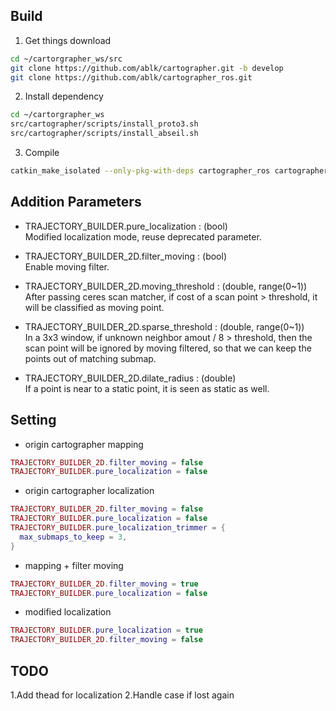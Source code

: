 ## Build
1. Get things download
```sh
cd ~/cartorgrapher_ws/src
git clone https://github.com/ablk/cartographer.git -b develop
git clone https://github.com/ablk/cartographer_ros.git
```
2. Install dependency
```sh
cd ~/cartorgrapher_ws
src/cartographer/scripts/install_proto3.sh
src/cartographer/scripts/install_abseil.sh
```

3. Compile
```sh
catkin_make_isolated --only-pkg-with-deps cartographer_ros cartographer_rviz --install --use-ninja
```

## Addition Parameters

* TRAJECTORY_BUILDER.pure_localization : (bool) \
Modified localization mode, reuse deprecated parameter.

* TRAJECTORY_BUILDER_2D.filter_moving : (bool) \
Enable moving filter.

* TRAJECTORY_BUILDER_2D.moving_threshold : (double, range(0~1)) \
After passing ceres scan matcher, if cost of a scan point > threshold, it will be classified as moving point.

* TRAJECTORY_BUILDER_2D.sparse_threshold : (double, range(0~1)) \
In a 3x3 window, if unknown neighbor amout / 8 > threshold, then the scan point will be ignored by moving filtered, so that we can keep the points out of matching submap.

* TRAJECTORY_BUILDER_2D.dilate_radius : (double) \
If a point is near to a static point, it is seen as static as well.

## Setting
* origin cartographer mapping
```lua
TRAJECTORY_BUILDER_2D.filter_moving = false
TRAJECTORY_BUILDER.pure_localization = false
```
* origin cartographer localization
```lua
TRAJECTORY_BUILDER_2D.filter_moving = false
TRAJECTORY_BUILDER.pure_localization = false
TRAJECTORY_BUILDER.pure_localization_trimmer = {
  max_submaps_to_keep = 3,
}
```
* mapping + filter moving
```lua
TRAJECTORY_BUILDER_2D.filter_moving = true
TRAJECTORY_BUILDER.pure_localization = false
```
* modified localization
```lua
TRAJECTORY_BUILDER.pure_localization = true
TRAJECTORY_BUILDER_2D.filter_moving = false
```

## TODO
1.Add thead for localization
2.Handle case if lost again